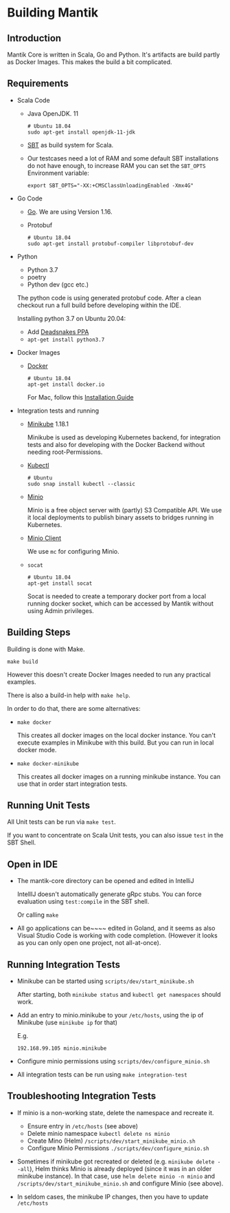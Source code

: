 Building Mantik
===============

Introduction
------------
Mantik Core is written in Scala, Go and Python. It's artifacts are build partly as Docker Images. 
This makes the build a bit complicated. 

Requirements
------------

* Scala Code
    * Java OpenJDK. 11

      ```
      # Ubuntu 18.04
      sudo apt-get install openjdk-11-jdk
      ```
  
    * [SBT](https://www.scala-sbt.org/download.html) as build system for Scala.
    
    * Our testcases need a lot of RAM and some default SBT installations do not have enough, to increase RAM
      you can set the `SBT_OPTS` Environment variable:
      
      ```
      export SBT_OPTS="-XX:+CMSClassUnloadingEnabled -Xmx4G"
      ```

* Go Code

    * [Go](https://golang.org/dl/). We are using Version 1.16.
    * Protobuf

      ```
      # Ubuntu 18.04
      sudo apt-get install protobuf-compiler libprotobuf-dev
      ```
      
* Python
     
     - Python 3.7
     - poetry
     - Python dev (gcc etc.)
     
     The python code is using generated protobuf code. After a clean checkout
     run a full build before developing within the IDE.
     
     Installing python 3.7 on Ubuntu 20.04:
     
     - Add [Deadsnakes PPA](https://launchpad.net/~deadsnakes/+archive/ubuntu/ppa)
     - `apt-get install python3.7`

* Docker Images

     - [Docker](https://docker.io)
       ```
       # Ubuntu 18.04
       apt-get install docker.io
       ```
       For Mac, follow this [Installation Guide](https://docs.docker.com/docker-for-mac/)

* Integration tests and running
    * [Minikube](https://kubernetes.io/docs/tasks/tools/install-minikube/) 1.18.1
    
      Minikube is used as developing Kubernetes backend, for integration tests
      and also for developing with the Docker Backend without needing root-Permissions.
      
    * [Kubectl](https://kubernetes.io/docs/reference/kubectl/overview/)
    
      ```
      # Ubuntu
      sudo snap install kubectl --classic
      ```
      
    * [Minio](https://min.io/)
    
      Minio is a free object server with (partly) S3 Compatible API.
      We use it local deployments to publish binary assets to bridges running in Kubernetes.
      
    * [Minio Client](https://min.io/download#/linux)  
    
      We use `mc` for configuring Minio.
      
    * `socat`
    
      ```
      # Ubuntu 18.04
      apt-get install socat
      ```
      
      Socat is needed to create a temporary docker port from a local running docker socket, which can be accessed
      by Mantik without using Admin privileges. 
      
Building Steps
--------------

Building is done with Make.

   `make build`
   
However this doesn't create Docker Images needed to run any practical examples.

There is also a build-in help with `make help`.

In order to do that, there are some alternatives:

   * `make docker`
   
      This creates all docker images on the local docker instance. You can't execute examples in Minikube with this build.
      But you can run in local docker mode.
      
   * `make docker-minikube`
   
      This creates all docker images on a running minikube instance. You can use that in order start integration tests.


Running Unit Tests
------------------

All Unit tests can be run via `make test`.

If you want to concentrate on Scala Unit tests, you can also issue `test` in the SBT Shell.

Open in IDE
-----------

* The mantik-core directory can be opened and edited in IntelliJ
  
  IntellIJ doesn't automatically generate gRpc stubs. You can force evaluation using `test:compile` in the SBT shell.
  
  Or calling `make`  
  
* All go applications can be~~~~ edited in Goland, and it seems as also Visual Studio Code is working with code completion.
  (However it looks as you can only open one project, not all-at-once).


Running Integration Tests
-------------------------

* Minikube can be started using `scripts/dev/start_minikube.sh`

  After starting, both `minikube status` and `kubectl get namespaces` should work.  

* Add an entry to minio.minikube to your `/etc/hosts`, using the ip of Minikube (use `minikube ip` for that)
  
  E.g.

  ```
  192.168.99.105 minio.minikube
  ```
  
* Configure minio permissions using `scripts/dev/configure_minio.sh`
* All integration tests can be run using `make integration-test`


Troubleshooting Integration Tests
---------------------------------

* If minio is a non-working state, delete the namespace and recreate it. 

  - Ensure entry in `/etc/hosts` (see above)
  - Delete minio namespace `kubectl delete ns minio`
  - Create Mino (Helm) `/scripts/dev/start_minikube_minio.sh`
  - Configure Minio Permissions `./scripts/dev/configure_minio.sh`

 * Sometimes if minikube got recreated or deleted (e.g. `minikube delete --all`), Helm thinks Minio is already deployed (since it was in an older minikube instance). In that case, use `helm delete minio -n minio` and `/scripts/dev/start_minikube_minio.sh` and configure Minio (see above).

* In seldom cases, the minikube IP changes, then you have to update `/etc/hosts`  

  